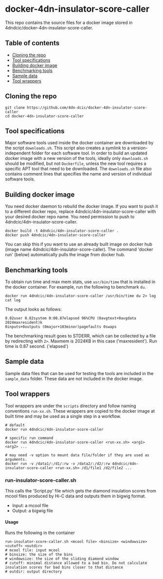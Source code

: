 # docker-4dn-insulator-score-caller

This repo contains the source files for a docker image stored in 4dndcic/docker-4dn-insulator-score-caller.
## Table of contents
* [Cloning the repo](#cloning-the-repo)
* [Tool specifications](#tool-specifications)
* [Building docker image](#building-docker-image)
* [Benchmarking tools](#benchmarking-tools)
* [Sample data](#sample-data)
* [Tool wrappers](#tool-wrappers)

## Cloning the repo
```
git clone https://github.com/4dn-dcic/docker-4dn-insulator-score-caller
cd docker-4dn-insulator-score-caller
```

## Tool specifications
Major software tools used inside the docker container are downloaded by the script `downloads.sh`. This script also creates a symlink to a version-independent folder for each software tool. In order to build an updated docker image with a new version of the tools, ideally only `downloads.sh` should be modified, but not `Dockerfile`, unless the new tool requires a specific APT tool that need to be downloaded. 
The `downloads.sh` file also contains comment lines that specifies the name and version of individual software tools.

## Building docker image
You need docker daemon to rebuild the docker image. If you want to push it to a different docker repo, replace 4dndcic/4dn-insulator-score-caller with your desired docker repo name. You need permission to push to 4dndcic/4dn-insulator-score-caller.
```
docker build -t 4dndcic/4dn-insulator-score-caller .
docker push 4dndcic/4dn-insulator-score-caller
```
You can skip this if you want to use an already built image on docker hub (image name 4dndcic/4dn-insulator-score-caller). The command 'docker run' (below) automatically pulls the image from docker hub.


## Benchmarking tools
To obtain run time and max mem stats, use `usr/bin/time` that is installed in the docker container. For example, run the following to benchmark `du`.
```
docker run 4dndcic/4dn-insulator-score-caller /usr/bin/time du 2> log
cat log
```
The output looks as follows:
```
0.02user 0.82system 0:00.87elapsed 96%CPU (0avgtext+0avgdata 2024maxresident)k
0inputs+0outputs (0major+103minor)pagefaults 0swaps
```
The benchmarking result goes to STDERR, which can be collected by a file by redirecting with `2>`.
Maxmem is 2024KB in this case ('maxresident'). Run time is 0.87 second. ('elapsed')


## Sample data
Sample data files that can be used for testing the tools are included in the `sample_data` folder. These data are not included in the docker image.

## Tool wrappers

Tool wrappers are under the `scripts` directory and follow naming conventions `run-xx.sh`. These wrappers are copied to the docker image at built time and may be used as a single step in a workflow.

```
# default
docker run 4dndcic/4dn-insulator-score-caller

# specific run command
docker run 4dndcic/4dn-insulator-score-caller <run-xx.sh> <arg1> <arg2> ...

# may need -v option to mount data file/folder if they are used as arguments.
docker run -v /data1/:/d1/:rw -v /data2/:/d2/:rw 4dndcic/4dn-insulator-score-caller <run-xx.sh> /d1/file1 /d2/file2 ...
```

### run-insulator-score-caller.sh
This calls the 'Script.py' file which gets the diamond insulation scores from mcool files produced by Hi-C data
and outputs them in bigwig format.
* Input: a mcool file
* Output: a bigwig file

#### Usage
Runs the following in the container
```
run-insulator-score-caller.sh <mcool file> <binsize> <windowsize> <cutoff> <outdir>
# mcool file: input mcool
# binsize: the size of the bins
# windowsize: the size of the sliding diamond window
# cutoff: minimal distance allowed to a bad bin. Do not calculate insulation scores for bad bins closer to that distance
# outdir: output directory
```
